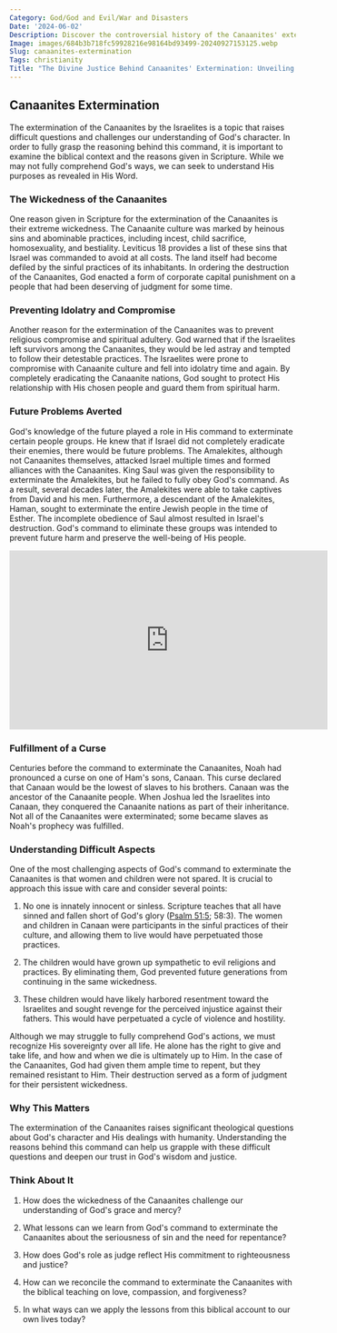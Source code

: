 ```yaml
---
Category: God/God and Evil/War and Disasters
Date: '2024-06-02'
Description: Discover the controversial history of the Canaanites' extermination, shedding light on ancient conflicts and ethical debates. Uncover the truth behind this significant event.
Image: images/684b3b718fc59928216e98164bd93499-20240927153125.webp
Slug: canaanites-extermination
Tags: christianity
Title: "The Divine Justice Behind Canaanites' Extermination: Unveiling God"'s Purpose'
---
```


## Canaanites Extermination

The extermination of the Canaanites by the Israelites is a topic that raises difficult questions and challenges our understanding of God's character. In order to fully grasp the reasoning behind this command, it is important to examine the biblical context and the reasons given in Scripture. While we may not fully comprehend God's ways, we can seek to understand His purposes as revealed in His Word.

### The Wickedness of the Canaanites

One reason given in Scripture for the extermination of the Canaanites is their extreme wickedness. The Canaanite culture was marked by heinous sins and abominable practices, including incest, child sacrifice, homosexuality, and bestiality. Leviticus 18 provides a list of these sins that Israel was commanded to avoid at all costs. The land itself had become defiled by the sinful practices of its inhabitants. In ordering the destruction of the Canaanites, God enacted a form of corporate capital punishment on a people that had been deserving of judgment for some time.

### Preventing Idolatry and Compromise

Another reason for the extermination of the Canaanites was to prevent religious compromise and spiritual adultery. God warned that if the Israelites left survivors among the Canaanites, they would be led astray and tempted to follow their detestable practices. The Israelites were prone to compromise with Canaanite culture and fell into idolatry time and again. By completely eradicating the Canaanite nations, God sought to protect His relationship with His chosen people and guard them from spiritual harm.

### Future Problems Averted

God's knowledge of the future played a role in His command to exterminate certain people groups. He knew that if Israel did not completely eradicate their enemies, there would be future problems. The Amalekites, although not Canaanites themselves, attacked Israel multiple times and formed alliances with the Canaanites. King Saul was given the responsibility to exterminate the Amalekites, but he failed to fully obey God's command. As a result, several decades later, the Amalekites were able to take captives from David and his men. Furthermore, a descendant of the Amalekites, Haman, sought to exterminate the entire Jewish people in the time of Esther. The incomplete obedience of Saul almost resulted in Israel's destruction. God's command to eliminate these groups was intended to prevent future harm and preserve the well-being of His people.


<iframe width="560" height="315" src="https://www.youtube.com/embed/lu1EYXr0Me4" frameborder="0" allow="autoplay; encrypted-media" allowfullscreen></iframe>


### Fulfillment of a Curse

Centuries before the command to exterminate the Canaanites, Noah had pronounced a curse on one of Ham's sons, Canaan. This curse declared that Canaan would be the lowest of slaves to his brothers. Canaan was the ancestor of the Canaanite people. When Joshua led the Israelites into Canaan, they conquered the Canaanite nations as part of their inheritance. Not all of the Canaanites were exterminated; some became slaves as Noah's prophecy was fulfilled.

### Understanding Difficult Aspects

One of the most challenging aspects of God's command to exterminate the Canaanites is that women and children were not spared. It is crucial to approach this issue with care and consider several points:

1. No one is innately innocent or sinless. Scripture teaches that all have sinned and fallen short of God's glory ([Psalm 51:5](https://www.bibleref.com/Psalm/51/Psalm-51-5.html); 58:3). The women and children in Canaan were participants in the sinful practices of their culture, and allowing them to live would have perpetuated those practices.

2. The children would have grown up sympathetic to evil religions and practices. By eliminating them, God prevented future generations from continuing in the same wickedness.

3. These children would have likely harbored resentment toward the Israelites and sought revenge for the perceived injustice against their fathers. This would have perpetuated a cycle of violence and hostility.

Although we may struggle to fully comprehend God's actions, we must recognize His sovereignty over all life. He alone has the right to give and take life, and how and when we die is ultimately up to Him. In the case of the Canaanites, God had given them ample time to repent, but they remained resistant to Him. Their destruction served as a form of judgment for their persistent wickedness.

### Why This Matters

The extermination of the Canaanites raises significant theological questions about God's character and His dealings with humanity. Understanding the reasons behind this command can help us grapple with these difficult questions and deepen our trust in God's wisdom and justice.

### Think About It

1. How does the wickedness of the Canaanites challenge our understanding of God's grace and mercy?

2. What lessons can we learn from God's command to exterminate the Canaanites about the seriousness of sin and the need for repentance?

3. How does God's role as judge reflect His commitment to righteousness and justice?

4. How can we reconcile the command to exterminate the Canaanites with the biblical teaching on love, compassion, and forgiveness?

5. In what ways can we apply the lessons from this biblical account to our own lives today?